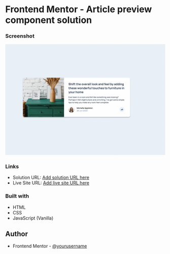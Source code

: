 # Frontend Mentor - Article preview component solution

### Screenshot

![](https://raw.githubusercontent.com/orafael93/article-preview-frontend-mentor/main/src/assets/preview-desktop.png)

### Links

- Solution URL: [Add solution URL here](https://github.com/orafael93/article-preview-frontend-mentor)
- Live Site URL: [Add live site URL here](https://orafael93.github.io/article-preview-frontend-mentor/src/)

### Built with

- HTML
- CSS
- JavaScript (Vanilla)

## Author

- Frontend Mentor - [@yourusername](https://www.frontendmentor.io/profile/orafael93)
